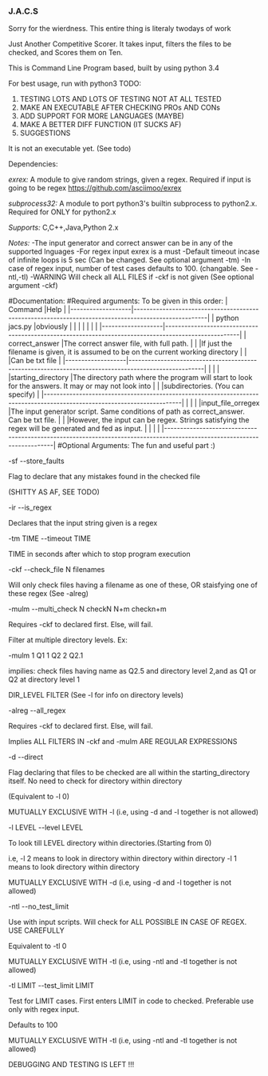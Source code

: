 ### J.A.C.S

Sorry for the wierdness. This entire thing is literaly twodays of work

Just Another Competitive Scorer. It takes input, filters the files to be checked, and Scores them on Ten.

This is Command Line Program based, built by using python 3.4

For best usage, run with python3
TODO: 
1.  TESTING
    LOTS AND LOTS OF TESTING
    NOT AT ALL TESTED
2.  MAKE AN EXECUTABLE AFTER CHECKING PROs AND CONs
3.  ADD SUPPORT FOR MORE LANGUAGES (MAYBE)
4.  MAKE A BETTER DIFF FUNCTION (IT SUCKS AF)
5.  SUGGESTIONS

It is not an executable yet. (See todo)

Dependencies:

*exrex:* A module to give random strings, given a regex. Required if input is going to be regex https://github.com/asciimoo/exrex
  
*subprocess32:* A module to port python3's builtin subprocess to python2.x. Required for ONLY for python2.x

*Supports:* C,C++,Java,Python 2.x

*Notes:* 
-The input generator and correct answer can be in any of the supported lnguages
-For regex input exrex is a must
-Default timeout incase of infinite loops is 5 sec (Can be changed. See optional argument -tm)
-In case of regex input, number of test cases defaults to 100. (changable. See -ntl,-tl)
-WARNING Will check all ALL FILES if -ckf is not given (See optional argument -ckf)

#Documentation:
#Required arguments:
To be given in this order:
| Command           |Help                                                                                                 |
|-------------------|-----------------------------------------------------------------------------------------------------|
|   python jacs.py  |obviously                                                                                            |
|                   |                                                                                                     |
|                   |                                                                                                     |
|-------------------|-----------------------------------------------------------------------------------------------------|
|   correct_answer  |The correct answer file, with full path.                                                             |
|                   |If just the filename is given, it is assumed to be on the current working directory                  |
|                   |Can be txt file                                                                                      |
|-------------------|-----------------------------------------------------------------------------------------------------|
|                   |                                                                                                     |
|starting_directory |The directory path where the program will start to look for the answers. It may or may not look into | |                   |subdirectories. (You can specify)                                                                    |
|-------------------------------------------------------------------------------------------------------------------------|
|                   |                                                                                                     |
|input_file_orregex |The input generator script. Same conditions of path as correct_answer. Can be txt file.              |
|                   |However, the input can be regex. Strings satisfying the regex will be generated and fed as input.    |
|                   |                                                                                                     |
|-------------------------------------------------------------------------------------------------------------------------|
#Optional Arguments: The fun and useful part  :)

-sf --store_faults 

Flag to declare that any mistakes found in the checked file

(SHITTY AS AF, SEE TODO)


-ir --is_regex

Declares that the input string given is a regex


-tm TIME --timeout TIME

TIME in seconds after which to stop program execution


-ckf --check_file N filenames

Will only check files having a filename as one of these, OR staisfying one of these regex (See -alreg)


-mulm --multi_check N checkN N+m checkn+m

Requires -ckf to declared first. Else, will fail.

Filter at multiple directory levels. Ex:

   -mulm 1 Q1 1 Q2 2 Q2.1 

 impilies: check files having name as Q2.5 and directory level 2,and as Q1 or Q2 at directory level 1

 DIR_LEVEL FILTER  (See -l for info on directory levels)


-alreg --all_regex

Requires -ckf to declared first. Else, will fail.

Implies ALL FILTERS IN -ckf and -mulm ARE REGULAR EXPRESSIONS


-d --direct

Flag declaring that files to be checked are all within the starting_directory itself. No need to check for directory within directory

(Equivalent to -l 0) 

MUTUALLY EXCLUSIVE WITH -l (i.e, using -d and -l together is not allowed)


-l LEVEL --level LEVEL

To look till LEVEL directory within directories.(Starting from 0)

i.e, -l 2 means to look in directory within directory within directory 
     -l 1 means to look directory within directory 

MUTUALLY EXCLUSIVE WITH -d (i.e, using -d and -l together is not allowed)


-ntl --no_test_limit

Use with input scripts. Will check for ALL POSSIBLE IN CASE OF REGEX. USE CAREFULLY

Equivalent to -tl 0

MUTUALLY EXCLUSIVE WITH -tl (i.e, using -ntl and -tl together is not allowed)


-tl LIMIT --test_limit LIMIT

Test for LIMIT cases. First enters LIMIT in code to checked. Preferable use only with regex input.

 Defaults to 100

MUTUALLY EXCLUSIVE WITH -tl (i.e, using -ntl and -tl together is not allowed)

DEBUGGING AND TESTING IS LEFT !!!
